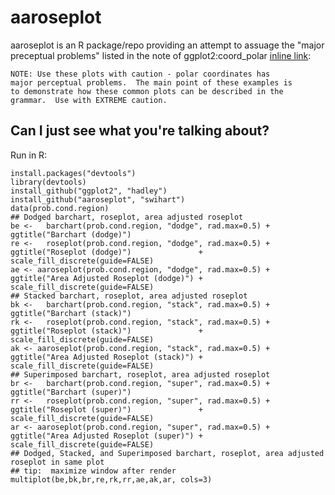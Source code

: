 # aaroseplot

aaroseplot is an R package/repo providing an attempt to assuage the "major preceptual problems" listed in
the note of ggplot2:coord_polar [inline link](http://docs.ggplot2.org/0.9.3.1/coord_polar.html):

    NOTE: Use these plots with caution - polar coordinates has
    major perceptual problems.  The main point of these examples is
    to demonstrate how these common plots can be described in the
    grammar.  Use with EXTREME caution.


## Can I just see what you're talking about?

Run in R:

    install.packages("devtools")
    library(devtools)
    install_github("ggplot2", "hadley")
    install_github("aaroseplot", "swihart")
    data(prob.cond.region)														  
    ## Dodged barchart, roseplot, area adjusted roseplot											  
    be <-   barchart(prob.cond.region, "dodge", rad.max=0.5) + ggtitle("Barchart (dodge)")						  
    re <-   roseplot(prob.cond.region, "dodge", rad.max=0.5) + ggtitle("Roseplot (dodge)")               + scale_fill_discrete(guide=FALSE)
    ae <- aaroseplot(prob.cond.region, "dodge", rad.max=0.5) + ggtitle("Area Adjusted Roseplot (dodge)") + scale_fill_discrete(guide=FALSE)
    ## Stacked barchart, roseplot, area adjusted roseplot										  
    bk <-   barchart(prob.cond.region, "stack", rad.max=0.5) + ggtitle("Barchart (stack)")						  
    rk <-   roseplot(prob.cond.region, "stack", rad.max=0.5) + ggtitle("Roseplot (stack)")               + scale_fill_discrete(guide=FALSE)
    ak <- aaroseplot(prob.cond.region, "stack", rad.max=0.5) + ggtitle("Area Adjusted Roseplot (stack)") + scale_fill_discrete(guide=FALSE)
    ## Superimposed barchart, roseplot, area adjusted roseplot										  
    br <-   barchart(prob.cond.region, "super", rad.max=0.5) + ggtitle("Barchart (super)")						  
    rr <-   roseplot(prob.cond.region, "super", rad.max=0.5) + ggtitle("Roseplot (super)")               + scale_fill_discrete(guide=FALSE)
    ar <- aaroseplot(prob.cond.region, "super", rad.max=0.5) + ggtitle("Area Adjusted Roseplot (super)") + scale_fill_discrete(guide=FALSE)
    ## Dodged, Stacked, and Superimposed barchart, roseplot, area adjusted roseplot in same plot
    ## tip:  maximize window after render
    multiplot(be,bk,br,re,rk,rr,ae,ak,ar, cols=3)
    